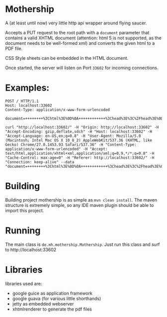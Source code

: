 # Mothership
A (at least until now) very little http api wrapper around flying saucer.

Accepts a PUT request to the root path with a `document` parameter that contains a valid XHTML document (attention:
html 5 is not supported, as the document needs to be well-formed xml) and converts the given html to a PDF file.

CSS Style sheets can be embedded in the HTML document.

Once started, the server will listen on Port `33602` for incoming connections.

# Examples:
 ```
POST / HTTP/1.1
Host: localhost:33602
Content-Type: application/x-www-form-urlencoded

document=++++++++%3Chtml%3E%0D%0A++++++++++++%3Chead%3E%3C%2Fhead%3E%0D%0A++++++++++++%3Cbody%3E%0D%0A++++++++++++++++%3Ch1%3EDemo+HTML+page%3C%2Fh1%3E%0D%0A++++++++++++++++%3Cp%3Eedit+me+to+see+mothership+in+action%3C%2Fp%3E%0D%0A++++++++++++%3C%2Fbody%3E%0D%0A++++++++%3C%2Fhtml%3E%0D%0A++++
 ```

 ```
curl "http://localhost:33602/" -H "Origin: http://localhost:33602" -H "Accept-Encoding: gzip,deflate,sdch" -H "Host: localhost:33602" -H "Accept-Language: en-US,en;q=0.8" -H "User-Agent: Mozilla/5.0 (Macintosh; Intel Mac OS X 10_8_2) AppleWebKit/537.36 (KHTML, like Gecko) Chrome/27.0.1453.93 Safari/537.36" -H "Content-Type: application/x-www-form-urlencoded" -H "Accept: text/html,application/xhtml+xml,application/xml;q=0.9,*/*;q=0.8" -H "Cache-Control: max-age=0" -H "Referer: http://localhost:33602/" -H "Connection: keep-alive" --data "document=++++++++%3Chtml%3E%0D%0A++++++++++++%3Chead%3E%3C%2Fhead%3E%0D%0A++++++++++++%3Cbody%3E%0D%0A++++++++++++++++%3Ch1%3EDemo+HTML+page%3C%2Fh1%3E%0D%0A++++++++++++++++%3Cp%3Eedit+me+to+see+mothership+in+action%3C%2Fp%3E%0D%0A++++++++++++%3C%2Fbody%3E%0D%0A++++++++%3C%2Fhtml%3E%0D%0A++++"
 ```

# Building

Building project mothership is as simple as `mvn clean install`. The maven structure is extremely simple, so any
IDE maven plugin should be able to import this project.

# Running

The main class is `de.mh.mothership.Mothership`. Just run this class and surf to http://localhost:33602


# Libraries

libraries used are:
* google guice as application framework
* google guava (for various little shorthands)
* jetty as embedded webserver
* xhtmlrenderer to generate the pdf files
